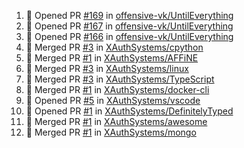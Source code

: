 <!--START_SECTION:activity-->
1. 💪 Opened PR [#169](https://github.com/offensive-vk/UntilEverything/pull/169) in [offensive-vk/UntilEverything](https://github.com/offensive-vk/UntilEverything)
2. 💪 Opened PR [#167](https://github.com/offensive-vk/UntilEverything/pull/167) in [offensive-vk/UntilEverything](https://github.com/offensive-vk/UntilEverything)
3. 💪 Opened PR [#166](https://github.com/offensive-vk/UntilEverything/pull/166) in [offensive-vk/UntilEverything](https://github.com/offensive-vk/UntilEverything)
4. 🎉 Merged PR [#3](https://github.com/XAuthSystems/cpython/pull/3) in [XAuthSystems/cpython](https://github.com/XAuthSystems/cpython)
5. 🎉 Merged PR [#1](https://github.com/XAuthSystems/AFFiNE/pull/1) in [XAuthSystems/AFFiNE](https://github.com/XAuthSystems/AFFiNE)
6. 🎉 Merged PR [#3](https://github.com/XAuthSystems/linux/pull/3) in [XAuthSystems/linux](https://github.com/XAuthSystems/linux)
7. 🎉 Merged PR [#3](https://github.com/XAuthSystems/TypeScript/pull/3) in [XAuthSystems/TypeScript](https://github.com/XAuthSystems/TypeScript)
8. 🎉 Merged PR [#1](https://github.com/XAuthSystems/docker-cli/pull/1) in [XAuthSystems/docker-cli](https://github.com/XAuthSystems/docker-cli)
9. 💪 Opened PR [#5](https://github.com/XAuthSystems/vscode/pull/5) in [XAuthSystems/vscode](https://github.com/XAuthSystems/vscode)
10. 💪 Opened PR [#1](https://github.com/XAuthSystems/DefinitelyTyped/pull/1) in [XAuthSystems/DefinitelyTyped](https://github.com/XAuthSystems/DefinitelyTyped)
11. 🎉 Merged PR [#1](https://github.com/XAuthSystems/awesome/pull/1) in [XAuthSystems/awesome](https://github.com/XAuthSystems/awesome)
12. 🎉 Merged PR [#1](https://github.com/XAuthSystems/mongo/pull/1) in [XAuthSystems/mongo](https://github.com/XAuthSystems/mongo)
<!--END_SECTION:activity-->